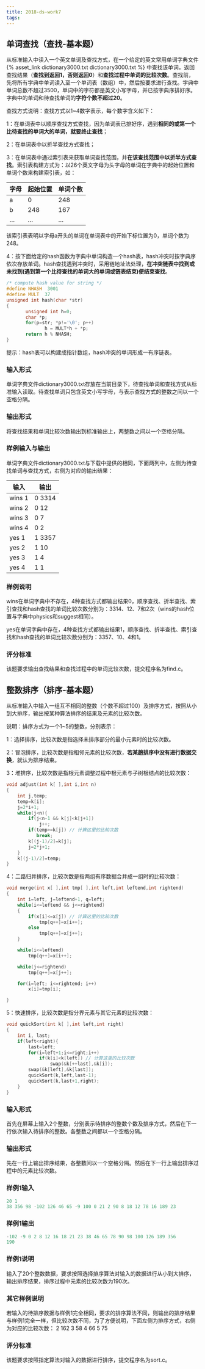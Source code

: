 ```yaml
---
title: 2018-ds-work7
tags:
---
```


## 单词查找（查找-基本题）

从标准输入中读入一个英文单词及查找方式，在一个给定的英文常用单词字典文件  {% asset_link dictionary3000.txt dictionary3000.txt %}  中查找该单词，返回查找结果（**查找到返回1，否则返回0**）和**查找过程中单词的比较次数**。查找前，先将所有字典中单词读入至一个单词表（数组）中，然后按要求进行查找。字典中单词总数不超过3500，单词中的字符都是英文小写字母，并已按字典序排好序。字典中的单词和待查找单词的**字符个数不超过20**。

查找方式说明：查找方式以1~4数字表示，每个数字含义如下：

1：在单词表中以顺序查找方式查找，因为单词表已排好序，遇到**相同的或第一个比待查找的单词大的单词，就要终止查找**；

2：在单词表中以折半查找方式查找；

3：在单词表中通过索引表来获取单词查找范围，并**在该查找范围中以折半方式查找**。索引表构建方式为：以26个英文字母为头字母的单词在字典中的起始位置和单词个数来构建索引表，如：

|字母|起始位置|单词个数|
|-|-|-|
|a|0|248|
|b|248|167|
|…|…|…|

该索引表表明以字母a开头的单词在单词表中的开始下标位置为0，单词个数为248。

4：按下面给定的hash函数为字典中单词构造一个hash表，hash冲突时按字典序依次存放单词。hash查找遇到冲突时，采用链地址法处理，**在冲突链表中找到或未找到(遇到第一个比待查找的单词大的单词或链表结束)便结束查找**。

```C
/* compute hash value for string */
#define NHASH  3001
#define MULT  37
unsigned int hash(char *str)
{
       unsigned int h=0;
       char *p;
       for(p=str; *p!='\0'; p++)
              h = MULT*h + *p;
       return h % NHASH;
}
```

提示：hash表可以构建成指针数组，hash冲突的单词形成一有序链表。

<!--more-->

### 输入形式

单词字典文件dictionary3000.txt存放在当前目录下，待查找单词和查找方式从标准输入读取。待查找单词只包含英文小写字母，与表示查找方式的整数之间以一个空格分隔。

### 输出形式

将查找结果和单词比较次数输出到标准输出上，两整数之间以一个空格分隔。

### 样例输入与输出

单词字典文件dictionary3000.txt与下载中提供的相同，下面两列中，左侧为待查找单词与查找方式，右侧为对应的输出结果：

|输入|输出|
|-|-|
|wins 1| 0 3314|
|wins 2| 0 12|
|wins 3| 0 7|
|wins 4| 0 2|
|yes 1| 1 3357|
|yes 2| 1 10|
|yes 3| 1 4|
|yes 4| 1 1|

### 样例说明

wins在单词字典中不存在，4种查找方式都输出结果0，顺序查找、折半查找、索引查找和hash查找的单词比较次数分别为：3314、12、7和2次（wins的hash位置与字典中physics和suggest相同）。

yes在单词字典中存在，4种查找方式都输出结果1，顺序查找、折半查找、索引查找和hash查找的单词比较次数分别为：3357、10、4和1。

### 评分标准

该题要求输出查找结果和查找过程中的单词比较次数，提交程序名为find.c。

## 整数排序（排序-基本题）

从标准输入中输入一组互不相同的整数（个数不超过100）及排序方式，按照从小到大排序，输出按某种算法排序的结果及元素的比较次数。

说明：排序方式为一个1~5的整数，分别表示：

1：选择排序，比较次数是指选择未排序部分的最小元素时的比较次数。

2：冒泡排序，比较次数是指相邻元素的比较次数，**若某趟排序中没有进行数据交换**，就认为排序结束。

3：堆排序，比较次数是指根元素调整过程中根元素与子树根结点的比较次数：

```C
void adjust(int k[ ],int i,int n)
{
    int j,temp;
    temp=k[i];
    j=2*i+1;
    while(j<n){
        if(j<n-1 && k[j]<k[j+1])
            j++;
        if(temp>=k[j]) // 计算这里的比较次数
           break;
        k[(j-1)/2]=k[j];
        j=2*j+1;
    }
    k[(j-1)/2]=temp;
}
```

4：二路归并排序，比较次数是指两组有序数据合并成一组时的比较次数：

```C
void merge(int x[ ],int tmp[ ],int left,int leftend,int rightend)
{
    int i=left, j=leftend+1, q=left;
    while(i<=leftend && j<=rightend)
    {
        if(x[i]<=x[j]) // 计算这里的比较次数
            tmp[q++]=x[i++];
        else
            tmp[q++]=x[j++];
    }

    while(i<=leftend)
        tmp[q++]=x[i++];

    while(j<=rightend)
        tmp[q++]=x[j++];

    for(i=left; i<=rightend; i++)
        x[i]=tmp[i];

}
```

5：快速排序，比较次数是指分界元素与其它元素的比较次数：

```C
void quickSort(int k[ ],int left,int right)
{
    int i, last;
    if(left<right){
        last=left;
        for(i=left+1;i<=right;i++)
            if(k[i]<k[left]) // 计算这里的比较次数
                swap(&k[++last],&k[i]);
        swap(&k[left],&k[last]);
        quickSort(k,left,last-1);
        quickSort(k,last+1,right);
    }
}
```

### 输入形式

首先在屏幕上输入2个整数，分别表示待排序的整数个数及排序方式，然后在下一行依次输入待排序的整数。各整数之间都以一个空格分隔。

### 输出形式

先在一行上输出排序结果，各整数间以一个空格分隔。然后在下一行上输出排序过程中的元素比较次数。

### 样例1输入

```C
20 1
38 356 98 -102 126 46 65 -9 100 0 21 2 90 8 18 12 78 16 189 23
```

### 样例1输出

```C
-102 -9 0 2 8 12 16 18 21 23 38 46 65 78 90 98 100 126 189 356
190
```

### 样例1说明

输入了20个整数数据，要求按照选择排序算法对输入的数据进行从小到大排序，输出排序结果，排序过程中元素的比较次数为190次。

### 其它样例说明

若输入的待排序数据与样例1完全相同，要求的排序算法不同，则输出的排序结果与样例1完全一样，但比较次数不同，为了方便说明，下面左侧为排序方式，右侧为对应的比较次数：
2            162
3            58
4            66
5            75

### 评分标准

该题要求按照指定算法对输入的数据进行排序，提交程序名为sort.c。
